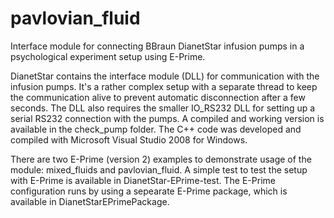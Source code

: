 # pavlovian_fluid
Interface module for connecting BBraun DianetStar infusion pumps in a psychological experiment setup using E-Prime.

DianetStar contains the interface module (DLL) for communication with the infusion pumps. It's a rather complex setup with a separate thread to keep the communication alive to prevent automatic disconnection after a few seconds. The DLL also requires the smaller IO_RS232 DLL for setting up a serial RS232 connection with the pumps. A compiled and working version is available in the check_pump folder. The C++ code was developed and compiled with Microsoft Visual Studio 2008 for Windows.

There are two E-Prime (version 2) examples to demonstrate usage of the module: mixed_fluids and pavlovian_fluid. A simple test to test the setup with E-Prime is available in DianetStar-EPrime-test. The E-Prime configuration runs by using a sepearate E-Prime package, which is available in DianetStarEPrimePackage.

